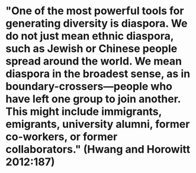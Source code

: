 # "One of the most powerful tools for generating diversity is diaspora. We do not just mean ethnic diaspora, such as Jewish or Chinese people spread around the world. We mean diaspora in the broadest sense, as in boundary-crossers―people who have left one group to join another. This might include immigrants, emigrants, university alumni, former co-workers, or former collaborators." (Hwang and Horowitt 2012:187)